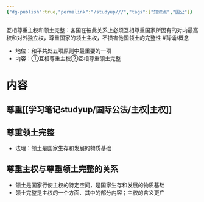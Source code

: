 ```yaml
---
{"dg-publish":true,"permalink":"/studyup///","tags":["知识点","国公"]}
---
```


互相尊重主权和领土完整：各国在彼此关系上必须互相尊重国家所固有的对内最高权和对外独立权，尊重国家的领土主权，不损害他国领土的完整性 #背诵/概念 
- 地位：和平共处五项原则中最重要的一项
- 内容：①互相尊重主权②互相尊重领土完整
# 内容
## 尊重[[学习笔记studyup/国际公法/主权\|主权]]
## 尊重领土完整
- 法理：领土是国家生存和发展的物质基础
## 尊重主权与尊重领土完整的关系
- 领土是国家行使主权的特定空间，是国家生存和发展的物质基础
- 领土完整是主权的一个方面、其中的部分内容；主权的含义更广